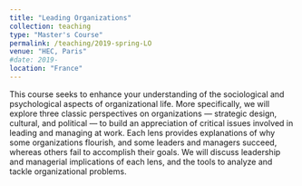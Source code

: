 ```yaml
---
title: "Leading Organizations"
collection: teaching
type: "Master's Course"
permalink: /teaching/2019-spring-LO
venue: "HEC, Paris"
#date: 2019-
location: "France"
---
```


This course seeks to enhance your understanding of the sociological and psychological aspects of organizational life. More specifically, we will explore three classic perspectives on organizations — strategic design, cultural, and political — to build an appreciation of critical issues involved in leading and managing at work. Each lens provides explanations of why some organizations flourish, and some leaders and managers succeed, whereas others fail to accomplish their goals. We will discuss leadership and managerial implications of each lens, and the tools to analyze and tackle organizational problems.